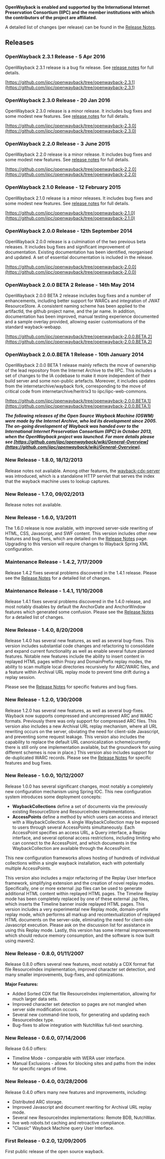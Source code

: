 <head><title>Release History</title></head>

**OpenWayback is enabled and supported by the International Internet Preservation Consortium (IIPC) and the member institutions with which the contributors of the project are affiliated.**

A detailed list of changes (per release) can be found in the [Release Notes](release_notes.html).

## Releases

### OpenWayback 2.3.1 Release - 5 Apr 2016

OpenWayback 2.3.1 release is a bug fix release. See [release notes](release_notes.html) for full details.

[https://github.com/iipc/openwayback/tree/openwayback-2.3.1](https://github.com/iipc/openwayback/tree/openwayback-2.3.1)

### OpenWayback 2.3.0 Release - 20 Jan 2016

OpenWayback 2.3.0 release is a minor release. It includes bug fixes and some modest new features. See [release notes](release_notes.html) for full details.

[https://github.com/iipc/openwayback/tree/openwayback-2.3.0](https://github.com/iipc/openwayback/tree/openwayback-2.3.0)

### OpenWayback 2.2.0 Release - 3 June 2015

OpenWayback 2.2.0 release is a minor release. It includes bug fixes and some modest new features. See [release notes](release_notes.html) for full details.

[https://github.com/iipc/openwayback/tree/openwayback-2.2.0](https://github.com/iipc/openwayback/tree/openwayback-2.2.0)

### OpenWayback 2.1.0 Release - 12 February 2015

OpenWayback 2.1.0 release is a minor releases. It includes bug fixes and some modest new features. See [release notes](release_notes.html) for full details.

[https://github.com/iipc/openwayback/tree/openwayback-2.1.0](https://github.com/iipc/openwayback/tree/openwayback-2.1.0)

### OpenWayback 2.0.0 Release - 12th September 2014

OpenWayback 2.0.0 release is a culmination of the two previous beta releases. It includes bug fixes and significant improvement of documentation. Existing documentation has been identified, reorganised and updated. A set of essential documentation is included in the release.

[https://github.com/iipc/openwayback/tree/openwayback-2.0.0](https://github.com/iipc/openwayback/tree/openwayback-2.0.0)

### OpenWayback 2.0.0 BETA 2 Release - 14th May 2014
OpenWayback 2.0.0 BETA 2 release includes bug fixes and a number of enhancements, including better support for WARCs and integration of JWAT ResourceStore. A consistent naming scheme has been applied to the artifactId, the github project name, and the jar name. In addition, documentation has been improved, manual testing experience documented and a sample overlay provided, allowing easier customisations of the standard wayback-webapp.

[https://github.com/iipc/openwayback/tree/openwayback-2.0.0.BETA.2](https://github.com/iipc/openwayback/tree/openwayback-2.0.0.BETA.2)

### OpenWayback 2.0.0.BETA 1 Release - 10th January 2014
OpenWayback 2.0.0 BETA 1 release mainly reflects the move of ownership of the lead repository from the Internet Archive to the IIPC. This includes a set of changes to the IA codebase to make it more independent of their build server and some non-public artefacts. Moreover, it includes updates from the internetarchive/wayback fork, corresponding to the move of critical code from internetarchive/heritrix3 to iipc/iipc-web-commons.

[https://github.com/iipc/openwayback/tree/openwayback-2.0.0.BETA.1](https://github.com/iipc/openwayback/tree/openwayback-2.0.0.BETA.1)

**_The following releases of the Open Source Wayback Machine (OSWM) were made by the Internet Archive, who led its development since 2005. The on-going development of Wayback was handed over to the International Internet Preservation Consortium (IIPC) in October 2013, when the OpenWayback project was launched. For more details please see [https://github.com/iipc/openwayback/wiki/General-Overview](https://github.com/iipc/openwayback/wiki/General-Overview)._**

### New Release - 1.8.0, 18/12/2013
Release notes not available. Among other features, the [wayback-cdx-server](https://github.com/iipc/openwayback/tree/master/wayback-cdx-server) was introduced, which is a standalone HTTP servlet that serves the index that the wayback machine uses to lookup captures.

### New Release - 1.7.0, 09/02/2013
Release notes not available.

### New Release - 1.6.0, 1/3/2011
The 1.6.0 release is now available, with improved server-side rewriting of HTML, CSS, Javascript, and SWF content. This version includes other new features and bug fixes, which are detailed on the [Release Notes](release_notes.html) page. Upgrading to this version will require changes to Wayback Spring XML configuration.

### Maintenance Release - 1.4.2, 7/17/2009
Release 1.4.2 fixes several problems discovered in the 1.4.1 release. Please see the [Release Notes](release_notes.html) for a detailed list of changes.

### Maintenance Release - 1.4.1, 11/10/2008
Release 1.4.1 fixes several problems discovered in the 1.4.0 release, and most notably disables by default the AnchorDate and AnchorWindow features which generated some confusion. Please see the [Release Notes](release_notes.html) for a detailed list of changes.

### New Release - 1.4.0, 8/20/2008
Release 1.4.0 has several new features, as well as several bug-fixes. This version includes substantial code changes and refactoring to consolidate and expand current functionality as well as enable several future planned features. Notable new features include the ability to insert content in replayed HTML pages within Proxy and DomainPrefix replay modes, the ability to scan multiple local directories recursively for ARC/WARC files, and a feature within Archival URL replay mode to prevent time drift during a replay session.

Please see the [Release Notes](release_notes.html) for specific features and bug fixes.

### New Release - 1.2.0, 1/30/2008
Release 1.2.0 has several new features, as well as several bug-fixes. Wayback now supports compressed and uncompressed ARC and WARC formats. Previously there was only support for compressed ARC files. This version also includes a new Archival URL replay mechanism, where all URL rewriting occurs on the server, obviating the need for client-side Javascript, and preventing some request leakage. This version also includes the capability to replace the default URL canonicalization scheme(currently there is still only one implementation available, but the groundwork for using different schemes is now in place.) This version also includes support for de-duplicated WARC records.
Please see the [Release Notes](release_notes.html) for specific features and bug fixes.

### New Release - 1.0.0, 10/12/2007
Release 1.0.0 has several significant changes, most notably a completely new configuration mechanism using Spring IOC. This new configuration system introduces some deployment concepts:

* **WaybackCollections** define a set of documents via the previously existing ResourceStore and ResourceIndex implementations.
* **AccessPoints** define a method by which users can access and interact with a WaybackCollection. A single WaybackCollection may be exposed to users through several AccessPoints simultaneously. Each AccessPoint specifies an access URL, a Query interface, a Replay interface, and several optional access restrictions, including limiting who can connect to the AccessPoint, and which documents in the WaybackCollection are available through the AccessPoint.

This new configuration frameworks allows hosting of hundreds of individual collections within a single wayback installation, each with potentially multiple AccessPoints.

This version also includes a major refactoring of the Replay User Interface framework, simplifying extension and the creation of novel replay modes. Specifically, one or more external .jsp files can be used to generate additional HTML content within replayed HTML pages. The Timeline Replay mode has been completely replaced by one of these external .jsp files, which inserts the Timeline banner inside replayed HTML pages.
This version includes a very experimental new Replay mode, domain-prefix replay mode, which performs all markup and recontextualization of replayed HTML documents on the server-side, eliminating the need for client-side Javascript execution. Please ask on the discussion list for assistance in using this Replay mode.
Lastly, this version has some internal improvements which should reduce memory consumption, and the software is now built using maven2.

### New Release - 0.8.0, 01/11/2007
Release 0.8.0 offers several new features, most notably a CDX format flat file ResourceIndex implementation, improved character set detection, and many smaller improvements, bug-fixes, and optimizations.

**Major Features:**

* Added Sorted CDX flat file ResourceIndex implementation, allowing for much larger data sets.
* Improved character set detection so pages are not mangled when server side modification occurs.
* Several new command-line tools, for generating and updating each ResourceIndex type.
* Bug-fixes to allow integration with NutchWax full-text searching.

### New Release - 0.6.0, 07/14/2006
Release 0.6.0 offers:

* Timeline Mode - comparable with WERA user interface.
* Manual Exclusions - allows for blocking sites and paths from the index for specific ranges of time.

### New Release - 0.4.0, 03/28/2006
Release 0.4.0 offers many new features and improvements, including:

* Distributed ARC storage.
* Improved Javascript and document rewriting for Archival URL replay mode.
* Several new ResourceIndex implementations: Remote BDB, NutchWax.
* live web robots.txt caching and retroactive compliance.
* "Classic" Wayback Machine query User Interface.

### First Release - 0.2.0, 12/09/2005
First public release of the open source wayback.